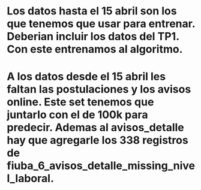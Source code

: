 # Los datos hasta el 15 abril son los que tenemos que usar para entrenar. Deberian incluir los datos del TP1. Con este entrenamos al algoritmo.

# A los datos desde el 15 abril les faltan las postulaciones y los avisos online. Este set tenemos que juntarlo con el de 100k para predecir. Ademas al avisos_detalle hay que agregarle los 338 registros de fiuba_6_avisos_detalle_missing_nivel_laboral. 